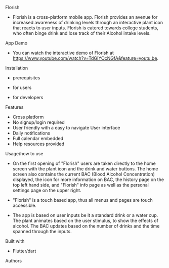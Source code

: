 
Florish

- Florish is a cross-platform mobile app. Florish provides an avenue for increased
  awareness of drinking levels through an interactive plant icon that reacts to user inputs. Florish is catered towards   college students, who often binge drink and lose track of their Alcohol intake levels.

App Demo

- You can watch the interactive demo of Florish at https://www.youtube.com/watch?v=TdGIYOcNGfA&feature=youtu.be.

Installation

- prerequisites

- for users

- for developers

Features

- Cross platform
- No signup/login required
- User friendly with a easy to navigate User interface
- Daily notifications
- Full calendar embedded
- Help resources provided

Usage/how to use

- On the first opening of "Florish" users are taken directly to the home screen with the plant icon
  and the drink and water buttons. The home screen also contains the current BAC (Blood Alcohol Concentration)
  displayed, the icon for more information on BAC, the history page on the top left hand side, and "Florish" info page
  as well as the personal settings page on the upper right.

- "Florish" is a touch based app, thus all menus and pages are touch accessible.

- The app is based on user inputs be it a standard drink or a water cup. The plant animates based on the user
  stimulus, to show the effects of alcohol. The BAC updates based on the number of drinks and the time spanned
  through the inputs.


Built with

- Flutter/dart

Authors


